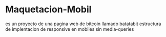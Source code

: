 # Maquetacion-Mobil
es un proyecto de una pagina web de bitcoin llamado batatabit
estructura de implentacion de responsive en mobiles sin media-queries


